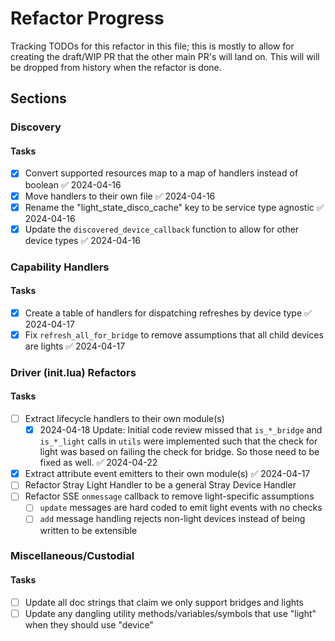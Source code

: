 # Refactor Progress

Tracking TODOs for this refactor in this file; this is mostly to allow for creating the draft/WIP PR that the other main PR's will land on. This will will be dropped from history when the refactor is done.

## Sections

### Discovery

#### Tasks

- [x] Convert supported resources map to a map of handlers instead of boolean ✅ 2024-04-16
- [x] Move handlers to their own file ✅ 2024-04-16
- [x] Rename the "light_state_disco_cache" key to be service type agnostic ✅ 2024-04-16
- [x] Update the `discovered_device_callback` function to allow for other device types ✅ 2024-04-16

### Capability Handlers

#### Tasks

- [x] Create a table of handlers for dispatching refreshes by device type ✅ 2024-04-17
- [x] Fix `refresh_all_for_bridge` to remove assumptions that all child devices are lights ✅ 2024-04-17

### Driver (init.lua) Refactors

#### Tasks

- [ ] Extract lifecycle handlers to their own module(s)
  - [x] 2024-04-18 Update: Initial code review missed that `is_*_bridge` and `is_*_light` calls in `utils` were implemented such that the check for light was based on failing the check for bridge. So those need to be fixed as well.  ✅ 2024-04-22
- [x] Extract attribute event emitters to their own module(s) ✅ 2024-04-17
- [ ] Refactor Stray Light Handler to be a general Stray Device Handler
- [ ] Refactor SSE `onmessage` callback to remove light-specific assumptions
  - [ ] `update` messages are hard coded to emit light events with no checks
  - [ ] `add` message handling rejects non-light devices instead of being written to be extensible

### Miscellaneous/Custodial

#### Tasks

- [ ] Update all doc strings that claim we only support bridges and lights
- [ ] Update any dangling utility methods/variables/symbols that use "light" when they should use "device"
